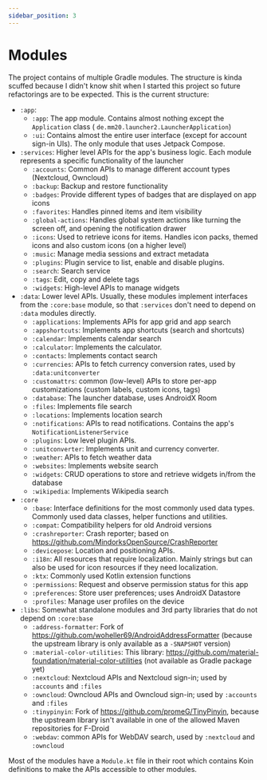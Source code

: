 ```yaml
---
sidebar_position: 3
---
```


# Modules

The project contains of multiple Gradle modules. The structure is kinda scuffed because I didn't
know shit when I
started this project so future refactorings are to be expected. This is the current structure:

- `:app`:
    - `:app`: The app module. Contains almost nothing except the `Application` class (
      `de.mm20.launcher2.LauncherApplication`)
    - `:ui`: Contains almost the entire user interface (except for account sign-in UIs). The only
      module that uses Jetpack Compose.
- `:services`: Higher level APIs for the app's business logic. Each module represents a specific
  functionality of the launcher
    - `:accounts`: Common APIs to manage different account types (Nextcloud, Owncloud)
    - `:backup`: Backup and restore functionality
    - `:badges`: Provide different types of badges that are displayed on app icons
    - `:favorites`: Handles pinned items and item visibility
    - `:global-actions`: Handles global system actions like turning the screen off, and opening the
      notification drawer
    - `:icons`: Used to retrieve icons for items. Handles icon packs, themed icons and also custom
      icons (on a higher level)
    - `:music`: Manage media sessions and extract metadata
    - `:plugins`: Plugin service to list, enable and disable plugins.
    - `:search`: Search service
    - `:tags`: Edit, copy and delete tags
    - `:widgets`: High-level APIs to manage widgets
- `:data`: Lower level APIs. Usually, these modules implement interfaces from the `:core:base`
  module, so that `:services` don't need to depend on `:data` modules directly.
    - `:applications`: Implements APIs for app grid and app search
    - `:appshortcuts`: Implements app shortcuts (search and shortcuts)
    - `:calendar`: Implements calendar search
    - `:calculator`: Implements the calculator.
    - `:contacts`: Implements contact search
    - `:currencies`: APIs to fetch currency conversion rates, used by `:data:unitconverter`
    - `:customattrs`: common (low-level) APIs to store per-app customizations (custom labels, custom
      icons, tags)
    - `:database`: The launcher database, uses AndroidX Room
    - `:files`: Implements file search
    - `:locations`: Implements location search
    - `:notifications`: APIs to read notifications. Contains the app's `NotificationListenerService`
    - `:plugins`: Low level plugin APIs.
    - `:unitconverter`: Implements unit and currency converter.
    - `:weather`: APIs to fetch weather data
    - `:websites`: Implements website search
    - `:widgets`: CRUD operations to store and retrieve widgets in/from the database
    - `:wikipedia`: Implements Wikipedia search
- `:core`
    - `:base`: Interface definitions for the most commonly used data types. Commonly used data
      classes, helper functions and utilities.
    - `:compat`: Compatibility helpers for old Android versions
    - `:crashreporter`: Crash reporter; based on https://github.com/MindorksOpenSource/CrashReporter
    - `:devicepose`: Location and positioning APIs.
    - `:i18n`: All resources that require localization. Mainly strings but can also be used for icon
      resources if they need localization.
    - `:ktx`: Commonly used Kotlin extension functions
    - `:permissions`: Request and observe permission status for this app
    - `:preferences`: Store user preferences; uses AndroidX Datastore
    - `:profiles`: Manage user profiles on the device
- `:libs`: Somewhat standalone modules and 3rd party libraries that do not depend on `:core:base`
    - `:address-formatter`: Fork of https://github.com/woheller69/AndroidAddressFormatter (because
      the upstream library is only available as a `-SNAPSHOT` version)
    - `:material-color-utilities`: This
      library: https://github.com/material-foundation/material-color-utilities (not available as
      Gradle package yet)
    - `:nextcloud`: Nextcloud APIs and Nextcloud sign-in; used by `:accounts` and `:files`
    - `:owncloud`: Owncloud APIs and Owncloud sign-in; used by `:accounts` and `:files`
    - `:tinypinyin`: Fork of https://github.com/promeG/TinyPinyin, because the upstream library
      isn't available in one of the allowed Maven repositories for F-Droid
    - `:webdav`: common APIs for WebDAV search, used by `:nextcloud` and `:owncloud`

Most of the modules have a `Module.kt` file in their root which contains Koin definitions to make
the APIs accessible to other modules.
